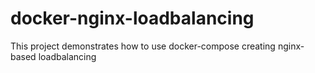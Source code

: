 # docker-nginx-loadbalancing
This project demonstrates how to use docker-compose creating nginx-based loadbalancing